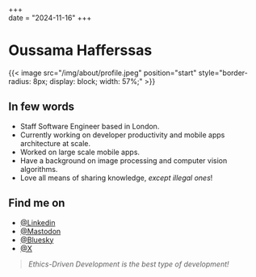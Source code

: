 +++  
date = "2024-11-16"
+++

# Oussama Hafferssas

{{< image src="/img/about/profile.jpeg" position="start"
style="border-radius: 8px; display: block; width: 57%;" >}}

## In few words

- Staff Software Engineer based in London.
- Currently working on developer productivity and mobile apps architecture at scale.
- Worked on large scale mobile apps.
- Have a background on image processing and computer vision algorithms.
- Love all means of sharing knowledge, _except illegal ones_!


## Find me on

- [@Linkedin](https://www.linkedin.com/in/oussamahaff/)
- [@Mastodon](https://androiddev.social/@OussamaHaff)
- [@Bluesky](https://bsky.app/profile/oussamahaff.bsky.social)
- [@X](https://x.com/OussamaHaff)


> *Ethics-Driven Development is the best type of development!*
